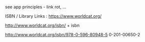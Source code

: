 
see app principles - link rot, ...

ISBN / Library Links :
https://www.worldcat.org/

http://www.worldcat.org/isbn/ + isbn


http://www.worldcat.org/isbn/978-0-596-80948-5
0-201-00650-2
